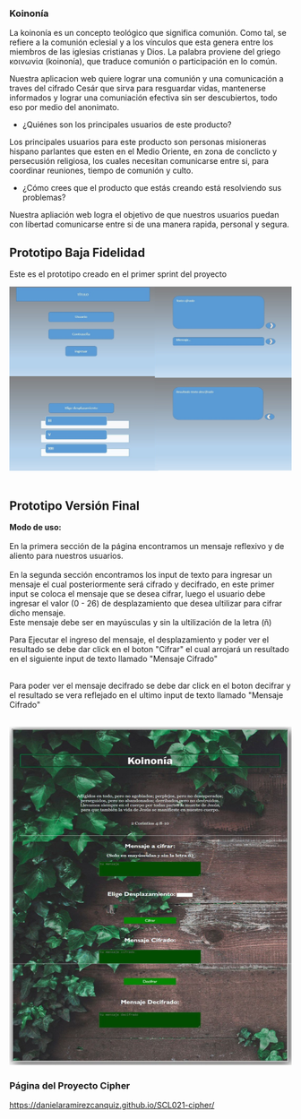 ### Koinonía

La koinonía es un concepto teológico que significa comunión. Como tal, se refiere a la comunión eclesial y a los vínculos que esta genera entre los miembros de las iglesias cristianas y Dios. La palabra proviene del griego κοινωνία (koinonía), que traduce comunión o participación en lo común.

Nuestra aplicacion web quiere lograr una comunión y una comunicación a traves del cifrado Cesár que sirva para resguardar vidas, mantenerse informados y lograr una comuniación efectiva sin ser descubiertos, todo eso por medio del anonimato.

- ¿Quiénes son los principales usuarios de este producto?

Los principales usuarios para este producto son personas misioneras hispano parlantes que esten en el Medio Oriente, en zona de conclicto y persecusión religiosa, los cuales necesitan comunicarse entre si, para coordinar reuniones, tiempo de comunión y culto.

- ¿Cómo crees que el producto que estás creando está resolviendo sus problemas?

Nuestra apliación web logra el objetivo de que nuestros usuarios puedan con libertad comunicarse entre si de una manera rapida, personal y segura.

## Prototipo Baja Fidelidad

Este es el prototipo creado en el primer sprint del proyecto 

![Prototipos baja Fidelidad](./src/Image/prototipocipher.png)<br><br>



## Prototipo Versión Final <br>

<strong> Modo de uso:</strong> <br><br>
En la primera sección de la página encontramos un mensaje reflexivo y de aliento para nuestros usuarios.<br><br>
En la segunda sección encontramos los input de texto para ingresar un mensaje el cual posteriormente será cifrado y decifrado, en este primer input se coloca el mensaje que se desea cifrar, luego el usuario debe ingresar el valor (0 - 26) de desplazamiento que desea ultilizar para cifrar dicho mensaje.<br>
Este mensaje debe ser en mayúsculas y sin la ultilización de la letra (ñ)<br>

Para Ejecutar el ingreso del mensaje, el desplazamiento y poder ver el resultado se debe dar click en el boton "Cifrar" el cual arrojará un resultado en el siguiente input de texto llamado "Mensaje Cifrado" <br><br>

Para poder ver el mensaje decifrado se debe dar click en el boton decifrar y el resultado se vera reflejado en el ultimo input de texto llamado "Mensaje Cifrado"<br><br>

![Prototipo Version Final](./src/Image/paginafinal.png)

### Página del Proyecto Cipher

https://danielaramirezcanquiz.github.io/SCL021-cipher/
